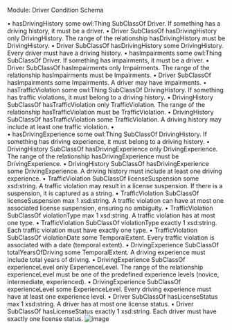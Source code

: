 Module: Driver Condition Schema
 
•	hasDrivingHistory some owl:Thing SubClassOf Driver.
If something has a driving history, it must be a driver.
•	Driver SubClassOf hasDrivingHistory only DrivingHistory.
The range of the relationship hasDrivingHistory must be DrivingHistory.
•	Driver SubClassOf hasDrivingHistory some DrivingHistory.
Every driver must have a driving history.
•	hasImpairments some owl:Thing SubClassOf Driver.
If something has impairments, it must be a driver.
•	Driver SubClassOf hasImpairments only Impairments.
The range of the relationship hasImpairments must be Impairments.
•	Driver SubClassOf hasImpairments some Impairments.
A driver may have impairments.
•	hasTrafficViolation some owl:Thing SubClassOf DrivingHistory.
If something has traffic violations, it must belong to a driving history.
•	DrivingHistory SubClassOf hasTrafficViolation only TrafficViolation.
The range of the relationship hasTrafficViolation must be TrafficViolation.
•	DrivingHistory SubClassOf hasTrafficViolation some TrafficViolation.
A driving history may include at least one traffic violation.
•	 
•	hasDrivingExperience some owl:Thing SubClassOf DrivingHistory.
If something has driving experience, it must belong to a driving history.
•	DrivingHistory SubClassOf hasDrivingExperience only DrivingExperience.
The range of the relationship hasDrivingExperience must be DrivingExperience.
•	DrivingHistory SubClassOf hasDrivingExperience some DrivingExperience.
A driving history must include at least one driving experience.
•	TrafficViolation SubClassOf licenseSuspension some xsd:string.
A traffic violation may result in a license suspension. If there is a suspension, it is captured as a string.
•	TrafficViolation SubClassOf licenseSuspension max 1 xsd:string.
A traffic violation can have at most one associated license suspension, ensuring no ambiguity.
•	TrafficViolation SubClassOf violationType max 1 xsd:string.
A traffic violation has at most one type.
•	TrafficViolation SubClassOf violationType exactly 1 xsd:string.
Each traffic violation must have exactly one type.
•	TrafficViolation SubClassOf violationDate some TemporalExtent.
Every traffic violation is associated with a date (temporal extent).
•	DrivingExperience SubClassOf totalYearsOfDriving some TemporalExtent.
A driving experience must include total years of driving.
•	DrivingExperience SubClassOf experienceLevel only ExperienceLevel.
The range of the relationship experienceLevel must be one of the predefined experience levels (novice, intermediate, experienced).
•	DrivingExperience SubClassOf experienceLevel some ExperienceLevel.
Every driving experience must have at least one experience level.
•	Driver SubClassOf hasLicenseStatus max 1 xsd:string.
A driver has at most one license status.
•	Driver SubClassOf hasLicenseStatus exactly 1 xsd:string.
Each driver must have exactly one license status.
![image](https://github.com/user-attachments/assets/ce483a79-1ec0-4b83-9665-bc1aae633f33)
